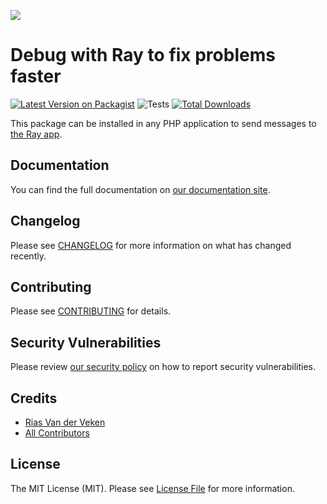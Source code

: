 
[<img src="https://github-ads.s3.eu-central-1.amazonaws.com/support-ukraine.svg?t=1" />](https://supportukrainenow.org)

# Debug with Ray to fix problems faster

[![Latest Version on Packagist](https://img.shields.io/packagist/v/spatie/craft-ray.svg?style=flat-square)](https://packagist.org/packages/spatie/craft-ray)
![Tests](https://github.com/spatie/craft-ray/workflows/Tests/badge.svg)
[![Total Downloads](https://img.shields.io/packagist/dt/spatie/craft-ray.svg?style=flat-square)](https://packagist.org/packages/spatie/craft-ray)

This package can be installed in any PHP application to send messages to [the Ray app](https://myray.app).

## Documentation

You can find the full documentation on [our documentation site](https://spatie.be/docs/ray).

## Changelog

Please see [CHANGELOG](CHANGELOG.md) for more information on what has changed recently.

## Contributing

Please see [CONTRIBUTING](.github/CONTRIBUTING.md) for details.

## Security Vulnerabilities

Please review [our security policy](../../security/policy) on how to report security vulnerabilities.

## Credits

- [Rias Van der Veken](https://github.com/riasvdv)
- [All Contributors](../../contributors)

## License

The MIT License (MIT). Please see [License File](LICENSE.md) for more information.

